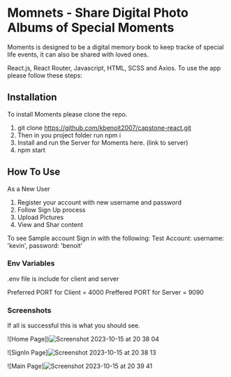 # Momnets - Share Digital Photo Albums of Special Moments

Moments is designed to be a digital memory book to keep tracke of special life events, it can also be shared with loved ones.

React.js, React Router, Javascript, HTML, SCSS and Axios. To use the app please follow these steps:

## Installation

To install Moments please clone the repo. 

1. git clone https://github.com/kbenoit2007/capstone-react.git
2. Then in you project folder run npm i 
3. Install and run the Server for Moments here. (link to server)
4. npm start 

## How To Use

As a New User
1. Register your account with new username and password
2. Follow Sign Up process
3. Upload Pictures
4. View and Shar content

To see Sample account
Sign in with the following:
Test Account:
username: 'kevin',
password: 'benoit'

### Env Variables
 .env file is include for client and server

 Preferred PORT for Client = 4000
 Preffered PORT for Server = 9090
 

### Screenshots
If all is successful this is what you should see.

![Home Page])![Screenshot 2023-10-15 at 20 38 04](https://github.com/kbenoit2007/capstone-react/assets/15655538/a8b5e67e-b5ae-4dae-a869-9dc9c1c6f06b)


![SignIn Page]![Screenshot 2023-10-15 at 20 38 13](https://github.com/kbenoit2007/capstone-react/assets/15655538/2b9f48e2-73b0-4a78-b749-12b0f82d0342)


![Main Page]![Screenshot 2023-10-15 at 20 39 41](https://github.com/kbenoit2007/capstone-react/assets/15655538/6dfb48e5-cd0f-4a9d-81b8-dcfe5476afc9)
